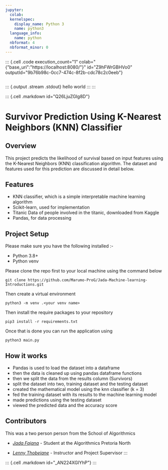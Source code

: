 ```yaml
---
jupyter:
  colab:
  kernelspec:
    display_name: Python 3
    name: python3
  language_info:
    name: python
  nbformat: 4
  nbformat_minor: 0
---
```


::: {.cell .code execution_count="1" colab="{\"base_uri\":\"https://localhost:8080/\"}" id="Z9hFWrGBHVo0" outputId="9b76b98c-0cc7-474c-8f2b-cdc78c2c0eeb"}
``` python
```

::: {.output .stream .stdout}
    hello world
:::
:::

::: {.cell .markdown id="Q26LjuZGIg8D"}
# Survivor Prediction Using K-Nearest Neighbors (KNN) Classifier

## Overview

This project predicts the likelihood of survival based on input features
using the K-Nearest Neighbors (KNN) classification algorithm. The
dataset and features used for this prediction are discussed in detail
below.

## Features

-   KNN classifier, which is a simple interpretable machine learning
    algorithm
-   Scikit-learn, used for implementation
-   Titanic Data of people involved in the titanic, downloaded from
    Kaggle
-   Pandas, for data processing

## Project Setup

Please make sure you have the following installed :-

-   Python 3.8+
-   Python venv

Please clone the repo first to your local machine using the command
below

    git clone https://github.com/Marumo-ProG/Jada-Machine-learning-Introductions.git

Then create a virtual environment

    python3 -m venv .<your venv name>

Then install the require packages to your repository

    pip3 install -r requirements.txt

Once that is done you can run the application using

    python3 main.py

## How it works

-   Pandas is used to load the dataset into a dataframe
-   then the data is cleaned up using pandas dataframe functions
-   then we split the data from the results column (Survivors)
-   split the dataset into two, training dataset and the testing dataset
-   created the mathematical model using the knn classifier (k = 3)
-   fed the training dataset with its results to the machine learning
    model
-   made predictions using the testing dataset
-   viewed the predicted data and the accuracy score

## Contributors

This was a two person person from the School of Algorithmics

-   [*Jada Fajana*](https://github.com/JadaFajana) - Student at the
    Algorithmics Pretoria North

-   *[Lenny Thobejane](https://github.com/Marumo-ProG)* - Instructor and
    Project Supervisor
:::

::: {.cell .markdown id="_AN224XGIYhP"}
:::
